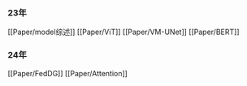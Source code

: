### 23年
[[Paper/model综述]]
[[Paper/ViT]]
[[Paper/VM-UNet]]
[[Paper/BERT]]
### 24年
[[Paper/FedDG]]
[[Paper/Attention]]